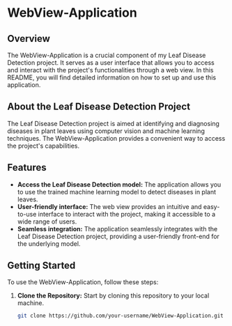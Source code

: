 # WebView-Application

## Overview
The WebView-Application is a crucial component of my Leaf Disease Detection project. It serves as a user interface that allows you to access and interact with the project's functionalities through a web view. In this README, you will find detailed information on how to set up and use this application.

## About the Leaf Disease Detection Project
The Leaf Disease Detection project is aimed at identifying and diagnosing diseases in plant leaves using computer vision and machine learning techniques. The WebView-Application provides a convenient way to access the project's capabilities.

## Features
- **Access the Leaf Disease Detection model:** The application allows you to use the trained machine learning model to detect diseases in plant leaves.
- **User-friendly interface:** The web view provides an intuitive and easy-to-use interface to interact with the project, making it accessible to a wide range of users.
- **Seamless integration:** The application seamlessly integrates with the Leaf Disease Detection project, providing a user-friendly front-end for the underlying model.

## Getting Started
To use the WebView-Application, follow these steps:

1. **Clone the Repository:** Start by cloning this repository to your local machine.
   
   ```bash
   git clone https://github.com/your-username/WebView-Application.git
